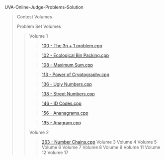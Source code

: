 UVA-Online-Judge-Problems-Solution

> Contest Volumes 
>
> Problem Set Volumes 
>> Volume 1
>>>[ 100 - The 3n + 1 problem.cpp ](https://github.com/Shamim-Nik/UVA-Online-Judge-Problems-Solution/blob/master/Problem%20Set%20Volumes/Volume%201/100%20-%20The%203n%20%2B%201%20problem.cpp)
>>
>>>[ 102 - Ecological Bin Packing.cpp ](https://github.com/Shamim-Nik/UVA-Online-Judge-Problems-Solution/blob/master/Problem%20Set%20Volumes/Volume%201/102%20-%20Ecological%20Bin%20Packing.cpp)
>>
>>>[ 108 - Maximum Sum.cpp ](https://github.com/Shamim-Nik/UVA-Online-Judge-Problems-Solution/blob/master/Problem%20Set%20Volumes/Volume%201/108%20-%20Maximum%20Sum.cpp)
>>
>>>[ 113 - Power of Cryptography.cpp ](https://github.com/Shamim-Nik/UVA-Online-Judge-Problems-Solution/blob/master/Problem%20Set%20Volumes/Volume%201/113%20-%20Power%20of%20Cryptography.cpp)
>>
>>>[ 136 - Ugly Numbers.cpp ](https://github.com/Shamim-Nik/UVA-Online-Judge-Problems-Solution/blob/master/Problem%20Set%20Volumes/Volume%201/136%20-%20Ugly%20Numbers.cpp)
>>
>>>[ 138 - Street Numbers.cpp ](https://github.com/Shamim-Nik/UVA-Online-Judge-Problems-Solution/blob/master/Problem%20Set%20Volumes/Volume%201/138%20-%20Street%20Numbers.cpp)
>>
>>>[ 146 - ID Codes.cpp ](https://github.com/Shamim-Nik/UVA-Online-Judge-Problems-Solution/blob/master/Problem%20Set%20Volumes/Volume%201/146%20-%20ID%20Codes.cpp)
>>
>>>[ 156 - Ananagrams.cpp ](https://github.com/Shamim-Nik/UVA-Online-Judge-Problems-Solution/blob/master/Problem%20Set%20Volumes/Volume%201/156%20-%20Ananagrams.cpp)
>>
>>>[ 195 - Anagram.cpp ](https://github.com/Shamim-Nik/UVA-Online-Judge-Problems-Solution/blob/master/Problem%20Set%20Volumes/Volume%201/195%20-%20Anagram.cpp)
>>
>> Volume 2
>>>[263 - Number Chains.cpp](https://github.com/Shamim-Nik/UVA-Online-Judge-Problems-Solution/blob/master/Problem%20Set%20Volumes/Volume%202/263%20-%20Number%20Chains.cpp)
>> Volume 3
>> Volume 4
>> Volume 5
>> Volume 6
>> Volume 7
>> Volume 8
>> Volume 9
>> Volume 11
>> Volume 12
>> Volume 17
